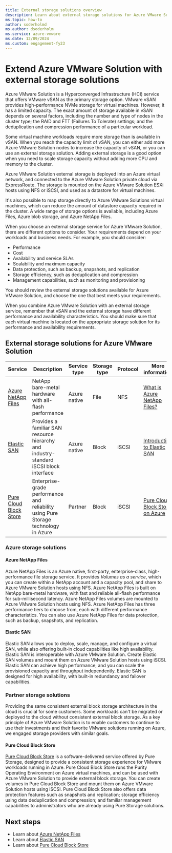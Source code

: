 ```yaml
--- 
title: External storage solutions overview
description: Learn about external storage solutions for Azure VMware Solution private cloud.
ms.topic: how-to
author: soderholmd
ms.author: dsoderholm
ms.service: azure-vmware
ms.date: 12/09/2024
ms.custom: engagement-fy23
--- 
```


# Extend Azure VMware Solution with external storage solutions

Azure VMware Solution is a Hyperconverged Infrastructure (HCI) service that offers VMware vSAN as the primary storage option. VMware vSAN provides high-performance NVMe storage for virtual machines. However, it has a limited capacity. The exact amount of storage available in vSAN depends on several factors, including the number and type of nodes in the cluster type; the RAID and FTT (Failures To Tolerate) settings; and the deduplication and compression performance of a particular workload. 

Some virtual machine workloads require more storage than is available in vSAN. When you reach the capacity limit of vSAN, you can either add more Azure VMware Solution nodes to increase the capacity of vSAN, or you can use an external storage solution. Adding external storage is a good option when you need to scale storage capacity without adding more CPU and memory to the cluster.

Azure VMware Solution external storage is deployed into an Azure virtual network, and connected to the Azure VMware Solution private cloud via ExpressRoute. The storage is mounted on the Azure VMware Solution ESXi hosts using NFS or iSCSI, and used as a datastore for virtual machines.

It's also possible to map storage directly to Azure VMware Solutions virtual machines, which can reduce the amount of datastore capacity required in the cluster. A wide range of storage options is available, including Azure Files, Azure blob storage, and Azure NetApp Files.

When you choose an external storage service for Azure VMware Solution, there are different options to consider. Your requirements depend on your workloads and business needs. For example, you should consider:

- Performance
- Cost
- Availability and service SLAs
- Scalability and maximum capacity
- Data protection, such as backup, snapshots, and replication
- Storage efficiency, such as deduplication and compression
- Management capabilities, such as monitoring and provisioning

You should review the external storage solutions available for Azure VMware Solution, and choose the one that best meets your requirements.

When you combine Azure VMware Solution with an external storage service, remember that vSAN and the external storage have different performance and availability characteristics. You should make sure that each virtual machine is located on the appropriate storage solution for its performance and availability requirements.

## External storage solutions for Azure VMware Solution 

|Service|Description|Service type|Storage type|Protocol|More information|
|-|-|-|-|-|-|
|[Azure NetApp Files](./attach-azure-netapp-files-to-azure-vmware-solution-hosts.md)|NetApp bare-metal hardware with all-flash performance|Azure native|File|NFS|[What is Azure NetApp Files?](../azure-netapp-files/azure-netapp-files-introduction.md)|
|[Elastic SAN](./configure-azure-elastic-san.md)|Provides a familiar SAN resource hierarchy and industry-standard iSCSI block interface|Azure native|Block|iSCSI|[Introduction to Elastic SAN](../storage/elastic-san/elastic-san-introduction.md)|
|[Pure Cloud Block Store](./configure-pure-cloud-block-store.md)|Enterprise-grade performance and reliability using Pure Storage technology in Azure|Partner|Block|iSCSI|[Pure Cloud Block Store on Azure](https://support.purestorage.com/bundle/m_cbs_for_azure/page/Pure_Cloud_Block_Store/topics/concept/c_introduction_121.html)|

### Azure storage solutions

#### Azure NetApp Files

Azure NetApp Files is an Azure native, first-party, enterprise-class, high-performance file storage service. It provides _Volumes as a service_, which you can create within a NetApp account and a capacity pool, and share to Azure VMware Solution hosts using NFS. Azure NetApp Files is built on NetApp bare-metal hardware, with fast and reliable all-flash performance for sub-millisecond latency. Azure NetApp Files volumes are mounted to Azure VMware Solution hosts using NFS. Azure NetApp Files has three performance tiers to choose from, each with different performance characteristics. You can also use Azure NetApp Files for data protection, such as backup, snapshots, and replication. 

#### Elastic SAN

Elastic SAN allows you to deploy, scale, manage, and configure a virtual SAN, while also offering built-in cloud capabilities like high availability. Elastic SAN is interoperable with Azure VMware Solution. Create Elastic SAN volumes and mount them on Azure VMware Solution hosts using iSCSI. Elastic SAN can achieve high performance, and you can scale the provisioned capacity and throughput independently. Elastic SAN is designed for high availability, with built-in redundancy and failover capabilities.

### Partner storage solutions

Providing the same consistent external block storage architecture in the cloud is crucial for some customers. Some workloads can't be migrated or deployed to the cloud without consistent external block storage. As a key principle of Azure VMware Solution is to enable customers to continue to use their investments and their favorite VMware solutions running on Azure, we engaged storage providers with similar goals. 

#### Pure Cloud Block Store

[Pure Cloud Block Store](../azure-vmware/configure-pure-cloud-block-store.md) is a software-delivered service offered by Pure Storage, designed to provide a consistent storage experience for VMware workloads running in Azure. Pure Cloud Block Store runs the Purity Operating Environment on Azure virtual machines, and can be used with Azure VMware Solution to provide external block storage. You can create volumes in Pure Cloud Block Store and mount them on Azure VMware Solution hosts using iSCSI. Pure Cloud Block Store also offers data protection features such as snapshots and replication; storage efficiency using data deduplication and compression; and familiar management capabilities to administrators who are already using Pure Storage solutions.

## Next steps

- Learn about [Azure NetApp Files](./attach-azure-netapp-files-to-azure-vmware-solution-hosts.md)
- Learn about [Elastic SAN](./configure-azure-elastic-san.md)
- Learn about [Pure Cloud Block Store](./configure-pure-cloud-block-store.md)